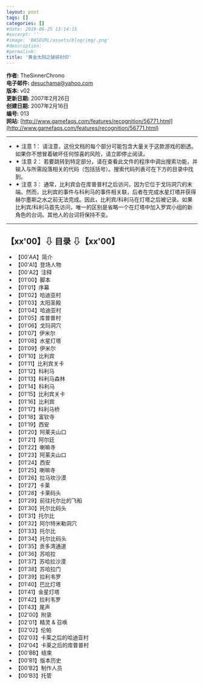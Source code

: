 ```yaml
---
layout: post
tags: []
categories: []
#date: 2019-06-25 13:14:15
#excerpt: ''
#image: 'BASEURL/assets/blog/img/.png'
#description:
#permalink:
title: '黄金太阳之破碎封印'
---
```


**作者:** TheSinnerChrono  
**电子邮件:** desuchama@yahoo.com  
**版本:** v02  
**更新日期:** 2007年2月26日  
**创建日期:** 2007年2月16日  
**编号:** 013  
**网站:** [http://www.gamefaqs.com/features/recognition/56771.html](http://www.gamefaqs.com/features/recognition/56771.html)

---

- ✦ 注意 1： 请注意，这份文档的每个部分可能包含大量关于这款游戏的剧透。如果你不想冒着破坏任何惊喜的风险，请立即停止阅读。
- ✦ 注意 2： 若要跳转到特定部分，请在查看此文件的程序中调出搜索功能，并输入与所需段落相关的代码（包括括号）。搜索代码列表可在下方的目录中找到。
- ✦ 注意 3： 通常，比利宾会在库普普村之后访问，因为它位于戈玛洞穴的末端。然而，比利宾的事件与科利马的事件相关联，后者在完成水星灯塔并获得赫尔墨斯之水之前无法完成。因此，比利宾/科利马在灯塔之后被记录。如果比利宾/科利马首先访问，唯一的区别是省略一个在灯塔中加入罗宾小组的新角色的台词。其他人的台词将保持不变。

---

## 【xx'00】⇩ 目录 ⇩【xx'00】
- 【00'AA】简介
- 【00'A1】登场人物
- 【00'A2】注释
- 【01'00】脚本
- 【01'01】序幕
- 【01'02】哈迪亚村
- 【01'03】太阳圣殿
- 【01'04】哈迪亚村
- 【01'05】库普普村
- 【01'06】戈玛洞穴
- 【01'07】伊米尔
- 【01'08】水星灯塔
- 【01'09】伊米尔
- 【01'10】比利宾
- 【01'11】比利宾关卡
- 【01'12】科利马
- 【01'13】科利马森林
- 【01'14】科利马
- 【01'15】比利宾关卡
- 【01'16】比利宾
- 【01'17】科利马桥
- 【01'18】富钦寺
- 【01'19】西安
- 【01'20】阿莱夫山口
- 【01'21】阿尔廷
- 【01'22】喇嘛寺
- 【01'23】阿莱夫山口
- 【01'24】西安
- 【01'25】喇嘛寺
- 【01'26】拉马坎沙漠
- 【01'27】卡莱
- 【01'28】卡莱码头
- 【01'29】前往托尔比的飞船
- 【01'30】托尔比码头
- 【01'31】托尔比
- 【01'32】阿尔特米勒洞穴
- 【01'33】托尔比
- 【01'34】托尔比码头
- 【01'35】贡多湾通道
- 【01'36】苏哈拉
- 【01'37】苏哈拉沙漠
- 【01'38】苏哈拉门
- 【01'39】拉利韦罗
- 【01'40】巴比灯塔
- 【01'41】金星灯塔
- 【01'42】拉利韦罗
- 【01'43】尾声
- 【02'00】附录
- 【02'01】精灵 & 召唤
- 【02'02】伦帕
- 【02'03】卡莱之后的哈迪亚村
- 【02'04】卡莱之后的库普普村
- 【00'BB】结束
- 【00'B1】版本历史
- 【00'B2】制作人员
- 【00'B3】托管